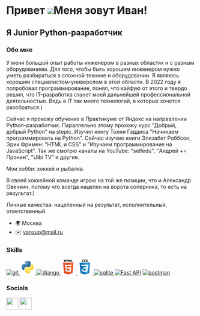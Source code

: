 Привет ![](https://user-images.githubusercontent.com/18350557/176309783-0785949b-9127-417c-8b55-ab5a4333674e.gif)Меня зовут Иван!
=============================================================================================================================

Я Junior Python-разработчик
-------------------------
### Обо мне
<p>
  У меня большой опыт работы инженером в разных областях и с разным оборудованием. Для того, чтобы быть хорошим инженером нужно уметь разбираться в сложной технике и оборудовании. Я являюсь хорошим специалистом-универслом в этой области.
  В 2022 году я попробовал программирование, понял, что кайфую от этого и твердо решил, что IT-разработка станет моей дальнейшей профессиональной деятельностью. Ведь в IT так много технологий, в которых хочется разобраться.)
</p>
<p>
  Сейчас я прохожу обучение в Практикуме от Яндекс на направлении Python-разработчик. Параллельно этому прохожу курс "Добрый, добрый Python" на stepic. Изучил книгу Тонни Гэддиса "Начинаем программировать на Python". Сейчас изучаю книги Элизабет Роббсон, Эрик Фримен: "HTML и CSS" и "Изучаем программирование на JavaScript". Так же смотрю каналы на YouTube: "selfedu", "Андрей += Пронин", "Ulbi TV" и другие.
</p>
<p>
  Мои хобби: хоккей и рыбалка.
</p>
<p>
  В своей хоккейной команде играю на той же позиции, что и Александр Овечкин, потому что всегда нацелен на ворота соперника, то есть на результат.)
</p>
<p>
  Личные качества: нацеленный на результат, исполнительный, ответственный.
</p>

* 🌍  Москва
* ✉️  [vanzup@mail.ru](mailto:vanzup@mail.ru)

### Skills

<p align="left"> <a href="https://git-scm.com/" target="_blank" rel="noreferrer"> <img src="https://www.vectorlogo.zone/logos/git-scm/git-scm-icon.svg" alt="git" width="40" height="40"/> </a> <a href="https://www.python.org" target="_blank" rel="noreferrer"> <img src="https://raw.githubusercontent.com/devicons/devicon/master/icons/python/python-original.svg" alt="python" width="40" height="40"/> </a> <a href="https://www.djangoproject.com/" target="_blank" rel="noreferrer"> <img src="https://cdn.worldvectorlogo.com/logos/django.svg" alt="django" width="40" height="40"/> </a> <a href="https://www.w3.org/html/" target="_blank" rel="noreferrer"> <img src="https://raw.githubusercontent.com/devicons/devicon/master/icons/html5/html5-original-wordmark.svg" alt="html5" width="40" height="40"/> </a> <a href="https://www.w3schools.com/css/" target="_blank" rel="noreferrer"> <img src="https://raw.githubusercontent.com/devicons/devicon/master/icons/css3/css3-original-wordmark.svg" alt="css3" width="40" height="40"/> </a> <a href="https://www.sqlite.org/" target="_blank" rel="noreferrer"> <img src="https://www.vectorlogo.zone/logos/sqlite/sqlite-icon.svg" alt="sqlite" width="40" height="40"/> </a> <a href="https://fastapi.tiangolo.com/" target="_blank" rel="noreferrer"><img src="https://raw.githubusercontent.com/danielcranney/readme-generator/main/public/icons/skills/fastapi-colored.svg" width="36" height="36" alt="Fast API" /></a> <a href="https://postman.com" target="_blank" rel="noreferrer"> <img src="https://www.vectorlogo.zone/logos/getpostman/getpostman-icon.svg" alt="postman" width="40" height="40"/> </a> </p>

### Socials

<p align="left"> <a href="https://www.github.com/VanZep" target="_blank" rel="noreferrer"><img src="https://raw.githubusercontent.com/danielcranney/readme-generator/main/public/icons/socials/github.svg" width="32" height="32" /></a> <a href="https://t.me/OzerovIvan" target="_blank" rel="noreferrer"><img src="https://raw.githubusercontent.com/danielcranney/readme-generator/main/public/icons/socials/rss.svg" width="32" height="32" /></a></p>
